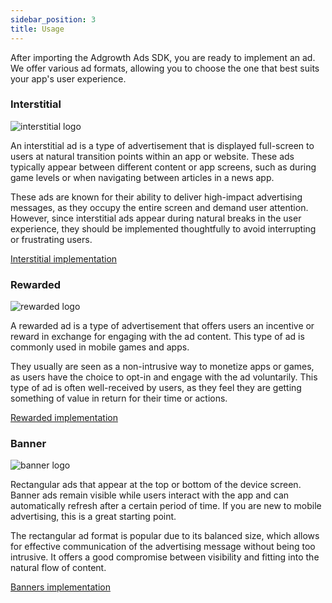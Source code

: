 ```yaml
---
sidebar_position: 3
title: Usage
---
```


After importing the Adgrowth Ads SDK, you are ready to implement an ad. We offer various ad formats, allowing you to choose the one that best suits your app's user experience.

### Interstitial

![interstitial logo](/img/format-interstitial.svg)

An interstitial ad is a type of advertisement that is displayed full-screen to users at natural transition points within an app or website. These ads typically appear between different content or app screens, such as during game levels or when navigating between articles in a news app.

These ads are known for their ability to deliver high-impact advertising messages, as they occupy the entire screen and demand user attention. However, since interstitial ads appear during natural breaks in the user experience, they should be implemented thoughtfully to avoid interrupting or frustrating users.

[Interstitial implementation](../category/interstitial/)

### Rewarded

![rewarded logo](/img/format-rewarded.svg)

A rewarded ad is a type of advertisement that offers users an incentive or reward in exchange for engaging with the ad content. This type of ad is commonly used in mobile games and apps.

They usually are seen as a non-intrusive way to monetize apps or games, as users have the choice to opt-in and engage with the ad voluntarily. This type of ad is often well-received by users, as they feel they are getting something of value in return for their time or actions.

[Rewarded implementation](../category/rewarded/)

### Banner

![banner logo](/img/format-banner.svg)

Rectangular ads that appear at the top or bottom of the device screen. Banner ads remain visible while users interact with the app and can automatically refresh after a certain period of time. If you are new to mobile advertising, this is a great starting point.

The rectangular ad format is popular due to its balanced size, which allows for effective communication of the advertising message without being too intrusive. It offers a good compromise between visibility and fitting into the natural flow of content.

[Banners implementation](../category/banner/)
